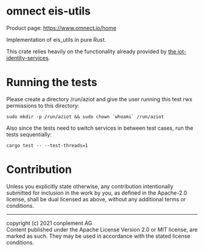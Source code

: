 # omnect eis-utils
Product page: https://www.omnect.io/home

Implementation of eis_utils in pure Rust.

This crate relies heavily on the functionality already provided by [the iot-identity-services](https://github.com/Azure/iot-identity-service).

# Running the tests
Please create a directory /run/aziot and give the user running this test rwx permissions to this directory:

```
sudo mkdir -p /run/aziot && sudo chown `whoami` /run/aziot
```

Also since the tests need to switch services in between test cases, run the tests sequentially:

```
cargo test -- --test-threads=1
```

# Contribution

Unless you explicitly state otherwise, any contribution intentionally
submitted for inclusion in the work by you, as defined in the Apache-2.0
license, shall be dual licensed as above, without any additional terms or
conditions.

---

copyright (c) 2021 conplement AG<br>
Content published under the Apache License Version 2.0 or MIT license, are marked as such. They may be used in accordance with the stated license conditions.
